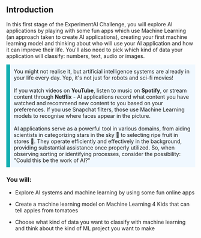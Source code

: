## Introduction

In this first stage of the ExperimentAI Challenge, you will explore AI applications by playing with some fun apps which use Machine Learning (an approach taken to create AI applications), creating your first machine learning model and thinking about who will use your AI application and how it can improve their life. You'll also need to pick which kind of data your application will classify: numbers, text, audio or images.


<p style="border-left: solid; border-width:10px; border-color: #0faeb0; background-color: aliceblue; padding: 10px;">
You might not realise it, but artificial intelligence systems are already in your life every day. Yep, it's not just for robots and sci-fi movies!
<br><br>
If you watch videos on <b>YouTube</b>, listen to music on <b>Spotify</b>, or stream content through <b>Netflix</b> - AI applications record what content you have watched and recommend new content to you based on your preferences. If you use Snapchat filters, those use Machine Learning models to recognise where faces appear in the picture.
<br><br>
AI applications serve as a powerful tool in various domains, from aiding scientists in categorizing stars in the sky 🌌 to selecting ripe fruit in stores 🍎. They operate efficiently and effectively in the background, providing substantial assistance once properly utilized. So, when observing sorting or identifying processes, consider the possibility: "Could this be the work of AI?"
</p>

### You will:
+ Explore AI systems and machine learning by using some fun online apps

+ Create a machine learning model on Machine Learning 4 Kids that can tell apples from tomatoes

+ Choose what kind of data you want to classify with machine learning and think about the kind of ML project you want to make

